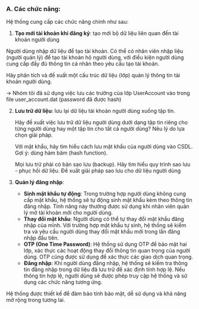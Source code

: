 ### A. Các chức năng:

Hệ thống cung cấp các chức năng chính như sau:

1. **Tạo mới tài khoản khi đăng ký**: tạo mới bộ dữ liệu liên quan đến tài khoản người dùng

Người dùng nhập dữ liệu để tạo tài khoản. Có thể có nhân viên nhập liệu (người quản lý) để tạo tài khoản hộ người dùng, với điều kiện người dùng cung cấp đầy đủ thông tin cá nhân theo yêu cầu tạo tài khoản.

Hãy phân tích và đề xuất một cấu trúc dữ liệu (lớp) quản lý thông tin tài khoản người dùng.

-> Nhóm tôi đã sử dụng việc lưu các trường của lớp UserAccount vào trong file user_account.dat (password đã được hash)


2. **Lưu trữ dữ liệu**:  lưu lại dữ liệu tài khoản người dùng xuống tập tin.

    Hãy đề xuất việc lưu trữ dữ liệu người dùng dưới dạng tập tin riêng cho từng người dùng hay một tập tin cho tất cả người dùng? Nêu lý do lựa chọn giải pháp.

    Với mật khẩu, hãy tìm hiểu cách lưu mật khẩu của người dùng vào CSDL. Gợi ý: dùng hàm băm (hash function).

    Mọi lưu trữ phải có bản sao lưu (backup). Hãy tìm hiểu quy trình sao lưu - phục hồi dữ liệu. Đề xuất giải pháp sao lưu cho dữ liệu người dùng
    

3. **Quản lý đăng nhập**:
   - **Sinh mật khẩu tự động**: Trong trường hợp người dùng không cung cấp mật khẩu, hệ thống sẽ tự động sinh mật khẩu kèm theo thông tin đăng nhập. Tính năng này thường được sử dụng khi nhân viên quản lý mở tài khoản mới cho người dùng.
   - **Thay đổi mật khẩu**: Người dùng có thể tự thay đổi mật khẩu đăng nhập của mình. Với trường hợp mật khẩu tự sinh, hệ thống sẽ kiểm tra và yêu cầu người dùng thay đổi mật khẩu mới trong lần đăng nhập đầu tiên.
   - **OTP (One Time Password)**: Hệ thống sử dụng OTP để bảo mật hai lớp, xác thực các hoạt động thay đổi thông tin quan trọng của người dùng. OTP cũng được sử dụng để xác thực các giao dịch quan trọng.
   - **Đăng nhập**: Khi người dùng đăng nhập, hệ thống sẽ kiểm tra thông tin đăng nhập trong dữ liệu đã lưu trữ để xác định tính hợp lệ. Nếu thông tin hợp lệ, người dùng sẽ được phép truy cập hệ thống và sử dụng các chức năng tương ứng.

Hệ thống được thiết kế để đảm bảo tính bảo mật, dễ sử dụng và khả năng mở rộng trong tương lai.